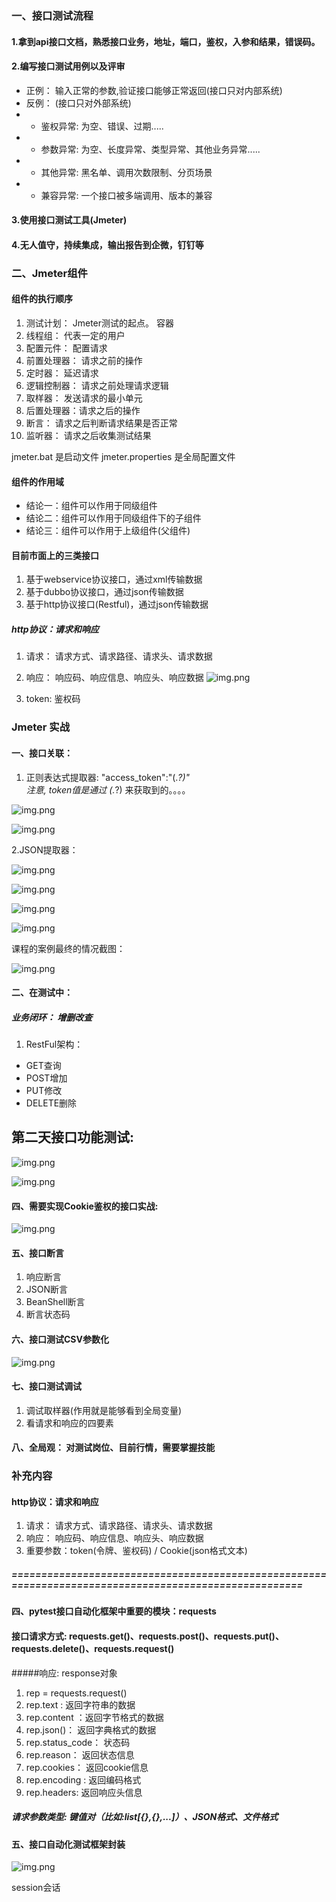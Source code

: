 ### 一、接口测试流程
#### 1.拿到api接口文档，熟悉接口业务，地址，端口，鉴权，入参和结果，错误码。
#### 2.编写接口测试用例以及评审
* 正例： 输入正常的参数,验证接口能够正常返回(接口只对内部系统)
* 反例： (接口只对外部系统)
* * 鉴权异常: 为空、错误、过期.....
* * 参数异常: 为空、长度异常、类型异常、其他业务异常.....
* * 其他异常: 黑名单、调用次数限制、分页场景
* * 兼容异常: 一个接口被多端调用、版本的兼容
#### 3.使用接口测试工具(Jmeter)
#### 4.无人值守，持续集成，输出报告到企微，钉钉等

### 二、Jmeter组件 
#### 组件的执行顺序
1. 测试计划： Jmeter测试的起点。 容器              
2. 线程组： 代表一定的用户                       
3. 配置元件： 配置请求 
4. 前置处理器： 请求之前的操作 
5. 定时器： 延迟请求 
6. 逻辑控制器： 请求之前处理请求逻辑 
7. 取样器： 发送请求的最小单元 
8. 后置处理器：请求之后的操作
9. 断言： 请求之后判断请求结果是否正常 
10. 监听器： 请求之后收集测试结果  

jmeter.bat 是启动文件
jmeter.properties 是全局配置文件

#### 组件的作用域
* 结论一：组件可以作用于同级组件
* 结论二：组件可以作用于同级组件下的子组件
* 结论三：组件可以作用于上级组件(父组件)


#### 目前市面上的三类接口
1. 基于webservice协议接口，通过xml传输数据
2. 基于dubbo协议接口，通过json传输数据
3. 基于http协议接口(Restful)，通过json传输数据

##### http协议：请求和响应
1. 请求： 请求方式、请求路径、请求头、请求数据
2. 响应： 响应码、响应信息、响应头、响应数据
![img.png](picture/img.png)

3. token: 鉴权码

### Jmeter 实战
#### 一、接口关联：
1. 正则表达式提取器:
"access_token":"(.*?)"   
注意, token值是通过 (.*?) 来获取到的。。。。

![img.png](picture/img2.png)

![img.png](picture/img2_1.png)

2.JSON提取器：

![img.png](picture/img3.png)

![img.png](picture/img4.png)

![img.png](picture/img5.png)

![img.png](picture/img6.png)

课程的案例最终的情况截图：

![img.png](picture/img7.png)

#### 二、在测试中：
##### 业务闭环： 增删改查

1. RestFul架构：
* GET查询
* POST增加
* PUT修改
* DELETE删除

## 第二天接口功能测试:

![img.png](picture/img8.png)

![img.png](picture/img9.png)

#### 四、需要实现Cookie鉴权的接口实战:

![img.png](picture/img10.png)


#### 五、接口断言
1. 响应断言
2. JSON断言
3. BeanShell断言
4. 断言状态码

#### 六、接口测试CSV参数化

![img.png](picture/img11.png)

#### 七、接口测试调试
1. 调试取样器(作用就是能够看到全局变量)
2. 看请求和响应的四要素

#### 八、全局观： 对测试岗位、目前行情，需要掌握技能

### 补充内容
#### http协议：请求和响应
1. 请求： 请求方式、请求路径、请求头、请求数据
2. 响应： 响应码、响应信息、响应头、响应数据
3. 重要参数：token(令牌、鉴权码) / Cookie(json格式文本)

##### ======================================================================================================
#### 四、pytest接口自动化框架中重要的模块：requests
#### 接口请求方式: requests.get()、requests.post()、requests.put()、requests.delete()、requests.request()
#####响应: response对象
1. rep = requests.request()
2. rep.text : 返回字符串的数据
3. rep.content ：返回字节格式的数据
4. rep.json()： 返回字典格式的数据
5. rep.status_code： 状态码
6. rep.reason： 返回状态信息
7. rep.cookies： 返回cookie信息
8. rep.encoding : 返回编码格式
9. rep.headers: 返回响应头信息

##### 请求参数类型: 键值对（比如:list[{},{},...]）、JSON格式、文件格式

#### 五、接口自动化测试框架封装

![img.png](picture/img12.png)

session会话